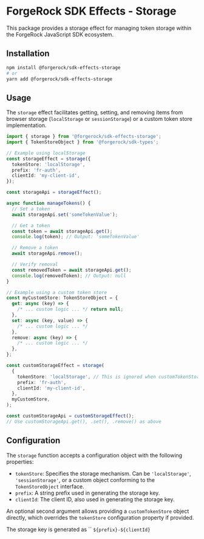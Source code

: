 # ForgeRock SDK Effects - Storage

This package provides a storage effect for managing token storage within the ForgeRock JavaScript SDK ecosystem.

## Installation

```bash
npm install @forgerock/sdk-effects-storage
# or
yarn add @forgerock/sdk-effects-storage
```

## Usage

The `storage` effect facilitates getting, setting, and removing items from browser storage (`localStorage` or `sessionStorage`) or a custom token store implementation.

```typescript
import { storage } from '@forgerock/sdk-effects-storage';
import { TokenStoreObject } from '@forgerock/sdk-types';

// Example using localStorage
const storageEffect = storage({
  tokenStore: 'localStorage',
  prefix: 'fr-auth',
  clientId: 'my-client-id',
});

const storageApi = storageEffect();

async function manageTokens() {
  // Set a token
  await storageApi.set('someTokenValue');

  // Get a token
  const token = await storageApi.get();
  console.log(token); // Output: 'someTokenValue'

  // Remove a token
  await storageApi.remove();

  // Verify removal
  const removedToken = await storageApi.get();
  console.log(removedToken); // Output: null
}

// Example using a custom token store
const myCustomStore: TokenStoreObject = {
  get: async (key) => {
    /* ... custom logic ... */ return null;
  },
  set: async (key, value) => {
    /* ... custom logic ... */
  },
  remove: async (key) => {
    /* ... custom logic ... */
  },
};

const customStorageEffect = storage(
  {
    tokenStore: 'localStorage', // This is ignored when customTokenStore is provided
    prefix: 'fr-auth',
    clientId: 'my-client-id',
  },
  myCustomStore,
);

const customStorageApi = customStorageEffect();
// Use customStorageApi.get(), .set(), .remove() as above
```

## Configuration

The `storage` function accepts a configuration object with the following properties:

- `tokenStore`: Specifies the storage mechanism. Can be `'localStorage'`, `'sessionStorage'`, or a custom object conforming to the `TokenStoreObject` interface.
- `prefix`: A string prefix used in generating the storage key.
- `clientId`: The client ID, also used in generating the storage key.

An optional second argument allows providing a `customTokenStore` object directly, which overrides the `tokenStore` configuration property if provided.

The storage key is generated as \`\` `${prefix}-${clientId}`
